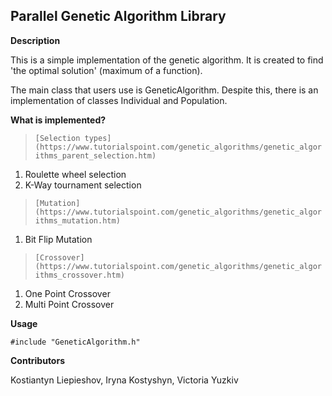 ## Parallel Genetic Algorithm Library


**Description**

This is a simple implementation of the genetic algorithm.
It is created to find 'the optimal solution' (maximum of a function).

The main class that users use is GeneticAlgorithm.
Despite this, there is an implementation of classes Individual and Population.




**What is implemented?**

> `[Selection types](https://www.tutorialspoint.com/genetic_algorithms/genetic_algorithms_parent_selection.htm)`

1) Roulette wheel selection
2) K-Way tournament selection

> `[Mutation](https://www.tutorialspoint.com/genetic_algorithms/genetic_algorithms_mutation.htm)`

1) Bit Flip Mutation

> `[Crossover](https://www.tutorialspoint.com/genetic_algorithms/genetic_algorithms_crossover.htm)`

1) One Point Crossover
2) Multi Point Crossover


**Usage**

```
#include "GeneticAlgorithm.h"
```


**Contributors**

Kostiantyn Liepieshov, Iryna Kostyshyn, Victoria Yuzkiv

